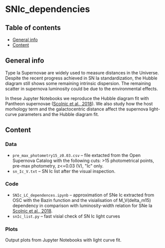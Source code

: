 # SNIc_dependencies

## Table of contents
* [General info](#general-info)
* [Content](#content)

## General info

Type Ia Supernovae are widely used to measure distances in the Universe. Despite the recent progress achieved in SN Ia standardization, the Hubble diagram still shows some remaining intrinsic dispersion. The remaining scatter in supernova luminosity could be due to the environmental effects.

In these Jupyter Notebooks we reproduce the Hubble diagram fit with Pantheon supernovae ([Scolnic et al., 2018](https://ui.adsabs.harvard.edu/abs/2018ApJ...859..101S/abstract)). We also study how the host morhology term and the galactocentric distance affect the supernova light-curve parameters and the Hubble diagram fit.


## Content

### Data

* `pre_max_photometry15_z0.03.csv` – file extacted from the Open Supernova Catalog with the following cuts: >15 photometrical points, pre-max photometry, z<=0.03 (V), "Ic" only.
* `sn_Ic_V.txt` – SN Ic list after the visual inspection.


### Code

* `SNIc_LC_dependences.ipynb` – approximation of SNe Ic extracted from OSC with the Bazin function and the visialisation of M_V(delta_m15) dependency in comparison with luminosity-width relation for SNe Ia [Scolnic et al., 2018](https://ui.adsabs.harvard.edu/abs/2018ApJ...859..101S/abstract).
* `snIc_list.py` – fast visial check of SN Ic light curves 

### Plots
Output plots from Jupyter Notebooks with light curve fit.

